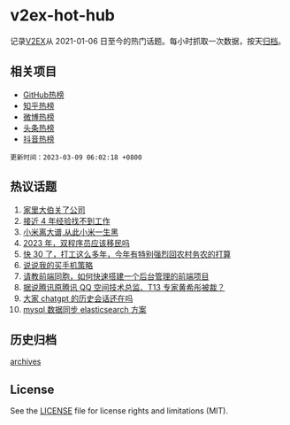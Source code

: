 # v2ex-hot-hub

 记录[V2EX](https://www.v2ex.com/)从 2021-01-06 日至今的热门话题。每小时抓取一次数据，按天[归档](archives)。
 
 ## 相关项目

- [GitHub热榜](https://github.com/it985/github-hot-hub)
- [知乎热榜](https://github.com/it985/zhihu-hot-hub)
- [微博热榜](https://github.com/it985/weibo-hot-hub)
- [头条热榜](https://github.com/it985/toutiao-hot-hub)
- [抖音热榜](https://github.com/it985/douyin-hot-hub)


 `更新时间：2023-03-09 06:02:18 +0800`

## 热议话题

1. [家里大伯关了公司](https://www.v2ex.com/t/922143)
1. [接近 4 年经验找不到工作](https://www.v2ex.com/t/922086)
1. [小米离大谱,从此小米一生黑](https://www.v2ex.com/t/922258)
1. [2023 年，双程序员应该移民吗](https://www.v2ex.com/t/922140)
1. [快 30 了，打工这么多年，今年有特别强烈回农村务农的打算](https://www.v2ex.com/t/922175)
1. [说说我的买手机策略](https://www.v2ex.com/t/922236)
1. [请教前端同胞，如何快速搭建一个后台管理的前端项目](https://www.v2ex.com/t/922121)
1. [据说腾讯原腾讯 QQ 空间技术总监、T13 专家黄希彤被裁？](https://www.v2ex.com/t/922097)
1. [大家 chatgpt 的历史会话还在吗](https://www.v2ex.com/t/922162)
1. [mysql 数据同步 elasticsearch 方案](https://www.v2ex.com/t/922102)

## 历史归档

[archives](archives)

## License

See the [LICENSE](LICENSE) file for license rights and limitations (MIT).
